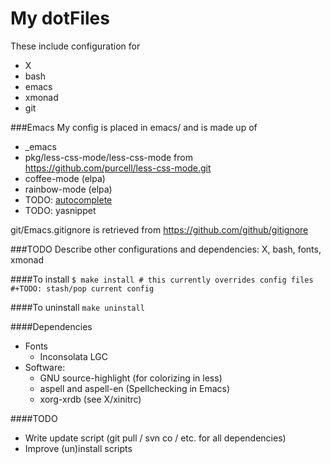 My dotFiles
===========

These include configuration for
* X
* bash
* emacs
* xmonad
* git

###Emacs
My config is placed in emacs/ and is made up of
* _emacs
* pkg/less-css-mode/less-css-mode from https://github.com/purcell/less-css-mode.git
* coffee-mode (elpa)
* rainbow-mode (elpa)
* TODO: [autocomplete](http://cx4a.org/software/auto-complete/)
* TODO: yasnippet

git/Emacs.gitignore is retrieved from https://github.com/github/gitignore

###TODO
Describe other configurations and dependencies: X, bash, fonts, xmonad

####To install
`$ make install # this currently overrides config files  
                #+TODO: stash/pop current config`

####To uninstall
`make uninstall`

####Dependencies
* Fonts
  * Inconsolata LGC
* Software:
  * GNU source-highlight (for colorizing in less)
  * aspell and aspell-en (Spellchecking in Emacs)
  * xorg-xrdb (see X/xinitrc)

####TODO
* Write update script (git pull / svn co / etc. for all dependencies)
* Improve (un)install scripts